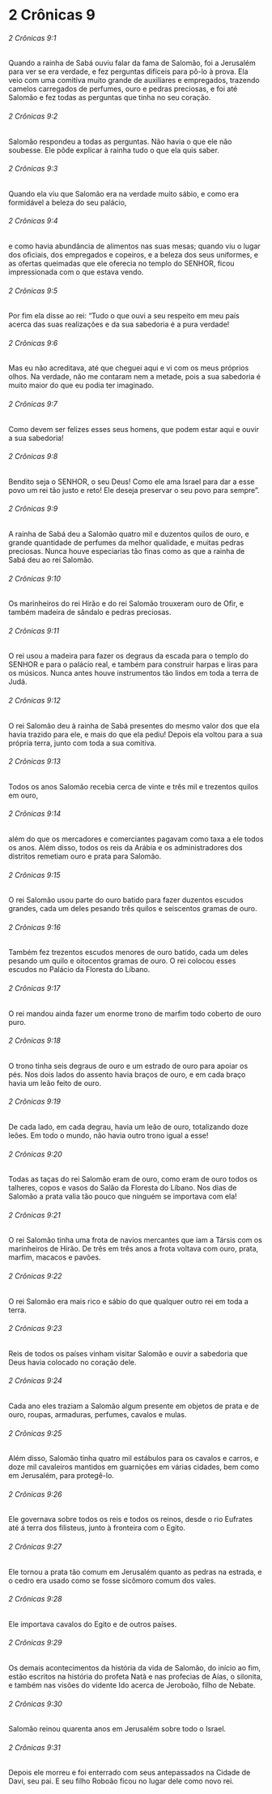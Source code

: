 # 2 Crônicas 9

###### 2 Crônicas 9:1

Quando a rainha de Sabá ouviu falar da fama de Salomão, foi a Jerusalém para ver se era verdade, e fez perguntas difíceis para pô-lo à prova. Ela veio com uma comitiva muito grande de auxiliares e empregados, trazendo camelos carregados de perfumes, ouro e pedras preciosas, e foi até Salomão e fez todas as perguntas que tinha no seu coração.

###### 2 Crônicas 9:2

Salomão respondeu a todas as perguntas. Não havia o que ele não soubesse. Ele pôde explicar à rainha tudo o que ela quis saber.

###### 2 Crônicas 9:3

Quando ela viu que Salomão era na verdade muito sábio, e como era formidável a beleza do seu palácio,

###### 2 Crônicas 9:4

e como havia abundância de alimentos nas suas mesas; quando viu o lugar dos oficiais, dos empregados e copeiros, e a beleza dos seus uniformes, e as ofertas queimadas que ele oferecia no templo do SENHOR, ficou impressionada com o que estava vendo.

###### 2 Crônicas 9:5

Por fim ela disse ao rei: “Tudo o que ouvi a seu respeito em meu país acerca das suas realizações e da sua sabedoria é a pura verdade!

###### 2 Crônicas 9:6

Mas eu não acreditava, até que cheguei aqui e vi com os meus próprios olhos. Na verdade, não me contaram nem a metade, pois a sua sabedoria é muito maior do que eu podia ter imaginado.

###### 2 Crônicas 9:7

Como devem ser felizes esses seus homens, que podem estar aqui e ouvir a sua sabedoria!

###### 2 Crônicas 9:8

Bendito seja o SENHOR, o seu Deus! Como ele ama Israel para dar a esse povo um rei tão justo e reto! Ele deseja preservar o seu povo para sempre”.

###### 2 Crônicas 9:9

A rainha de Sabá deu a Salomão quatro mil e duzentos quilos de ouro, e grande quantidade de perfumes da melhor qualidade, e muitas pedras preciosas. Nunca houve especiarias tão finas como as que a rainha de Sabá deu ao rei Salomão.

###### 2 Crônicas 9:10

Os marinheiros do rei Hirão e do rei Salomão trouxeram ouro de Ofir, e também madeira de sândalo e pedras preciosas.

###### 2 Crônicas 9:11

O rei usou a madeira para fazer os degraus da escada para o templo do SENHOR e para o palácio real, e também para construir harpas e liras para os músicos. Nunca antes houve instrumentos tão lindos em toda a terra de Judá.

###### 2 Crônicas 9:12

O rei Salomão deu à rainha de Sabá presentes do mesmo valor dos que ela havia trazido para ele, e mais do que ela pediu! Depois ela voltou para a sua própria terra, junto com toda a sua comitiva.

###### 2 Crônicas 9:13

Todos os anos Salomão recebia cerca de vinte e três mil e trezentos quilos em ouro,

###### 2 Crônicas 9:14

além do que os mercadores e comerciantes pagavam como taxa a ele todos os anos. Além disso, todos os reis da Arábia e os administradores dos distritos remetiam ouro e prata para Salomão.

###### 2 Crônicas 9:15

O rei Salomão usou parte do ouro batido para fazer duzentos escudos grandes, cada um deles pesando três quilos e seiscentos gramas de ouro.

###### 2 Crônicas 9:16

Também fez trezentos escudos menores de ouro batido, cada um deles pesando um quilo e oitocentos gramas de ouro. O rei colocou esses escudos no Palácio da Floresta do Líbano.

###### 2 Crônicas 9:17

O rei mandou ainda fazer um enorme trono de marfim todo coberto de ouro puro.

###### 2 Crônicas 9:18

O trono tinha seis degraus de ouro e um estrado de ouro para apoiar os pés. Nos dois lados do assento havia braços de ouro, e em cada braço havia um leão feito de ouro.

###### 2 Crônicas 9:19

De cada lado, em cada degrau, havia um leão de ouro, totalizando doze leões. Em todo o mundo, não havia outro trono igual a esse!

###### 2 Crônicas 9:20

Todas as taças do rei Salomão eram de ouro, como eram de ouro todos os talheres, copos e vasos do Salão da Floresta do Líbano. Nos dias de Salomão a prata valia tão pouco que ninguém se importava com ela!

###### 2 Crônicas 9:21

O rei Salomão tinha uma frota de navios mercantes que iam a Társis com os marinheiros de Hirão. De três em três anos a frota voltava com ouro, prata, marfim, macacos e pavões.

###### 2 Crônicas 9:22

O rei Salomão era mais rico e sábio do que qualquer outro rei em toda a terra.

###### 2 Crônicas 9:23

Reis de todos os países vinham visitar Salomão e ouvir a sabedoria que Deus havia colocado no coração dele.

###### 2 Crônicas 9:24

Cada ano eles traziam a Salomão algum presente em objetos de prata e de ouro, roupas, armaduras, perfumes, cavalos e mulas.

###### 2 Crônicas 9:25

Além disso, Salomão tinha quatro mil estábulos para os cavalos e carros, e doze mil cavaleiros mantidos em guarnições em várias cidades, bem como em Jerusalém, para protegê-lo.

###### 2 Crônicas 9:26

Ele governava sobre todos os reis e todos os reinos, desde o rio Eufrates até á terra dos filisteus, junto à fronteira com o Egito.

###### 2 Crônicas 9:27

Ele tornou a prata tão comum em Jerusalém quanto as pedras na estrada, e o cedro era usado como se fosse sicômoro comum dos vales.

###### 2 Crônicas 9:28

Ele importava cavalos do Egito e de outros países.

###### 2 Crônicas 9:29

Os demais acontecimentos da história da vida de Salomão, do início ao fim, estão escritos na história do profeta Natã e nas profecias de Aías, o silonita, e também nas visões do vidente Ido acerca de Jeroboão, filho de Nebate.

###### 2 Crônicas 9:30

Salomão reinou quarenta anos em Jerusalém sobre todo o Israel.

###### 2 Crônicas 9:31

Depois ele morreu e foi enterrado com seus antepassados na Cidade de Davi, seu pai. E seu filho Roboão ficou no lugar dele como novo rei.


